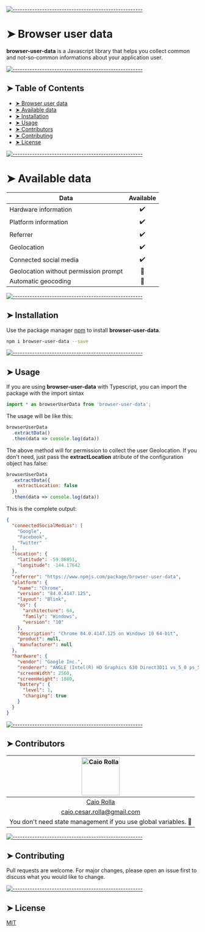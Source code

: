 <!-- ⚠️ This README has been generated from the file(s) "blueprint.md" ⚠️-->
[![-----------------------------------------------------](https://raw.githubusercontent.com/andreasbm/readme/master/assets/lines/colored.png)](#browser-user-data)

# ➤ Browser user data

**browser-user-data** is a Javascript library that helps you collect common and not-so-common informations about your application user.


[![-----------------------------------------------------](https://raw.githubusercontent.com/andreasbm/readme/master/assets/lines/colored.png)](#table-of-contents)

## ➤ Table of Contents

* [➤ Browser user data](#-browser-user-data)
* [➤ Available data](#-available-data)
* [➤ Installation](#-installation)
* [➤ Usage](#-usage)
* [➤ Contributors](#-contributors)
* [➤ Contributing](#-contributing)
* [➤ License](#-license)


[![-----------------------------------------------------](https://raw.githubusercontent.com/andreasbm/readme/master/assets/lines/colored.png)](#available-data)

# ➤ Available data

| Data          | Available           
| ------------- |:-------------:
| Hardware information     | :heavy_check_mark:
| Platform information      | :heavy_check_mark:      
| Referrer | :heavy_check_mark:      
| Geolocation | :heavy_check_mark:         
| Connected social media | :heavy_check_mark:    
| Geolocation without permission prompt | :construction:         
| Automatic geocoding | :construction:          


[![-----------------------------------------------------](https://raw.githubusercontent.com/andreasbm/readme/master/assets/lines/colored.png)](#installation)

## ➤ Installation

Use the package manager [npm](https://www.npmjs.com/) to install **browser-user-data**.

```bash
npm i browser-user-data --save
```



[![-----------------------------------------------------](https://raw.githubusercontent.com/andreasbm/readme/master/assets/lines/colored.png)](#usage)

## ➤ Usage

If you are using **browser-user-data** with Typescript, you can import the package with the import sintax

```typescript
import * as browserUserData from 'browser-user-data';
```

The usage will be like this:

```javascript
browserUserData
  .extractData()
  .then(data => console.log(data))
```

The above method will for permission to collect the user Geolocation. If you don't need, just pass the **extractLocation** atribute of the configuration object has false:

```javascript
browserUserData
  .extractData({
    extractLocation: false
  })
  .then(data => console.log(data))
```

This is the complete output:

```json
{
  "connectedSocialMedias": [
    "Google",
    "Facebook",
    "Twitter"
  ],
  "location": {
    "latitude": -59.86851,
    "longitude": -144.17642
  },
  "referrer": "https://www.npmjs.com/package/browser-user-data",
  "platform": {
    "name": "Chrome",
    "version": "84.0.4147.125",
    "layout": "Blink",
    "os": {
      "architecture": 64,
      "family": "Windows",
      "version": "10"
    },
    "description": "Chrome 84.0.4147.125 on Windows 10 64-bit",
    "product": null,
    "manufacturer": null
  },
  "hardware": {
    "vendor": "Google Inc.",
    "renderer": "ANGLE (Intel(R) HD Graphics 630 Direct3D11 vs_5_0 ps_5_0)",
    "screenWidth": 2560,
    "screenHeight": 1080,
    "battery": {
      "level": 1,
      "charging": true
    }
  }
}
```


[![-----------------------------------------------------](https://raw.githubusercontent.com/andreasbm/readme/master/assets/lines/colored.png)](#contributors)

## ➤ Contributors
	

| [<img alt="Caio Rolla" src="https://avatars0.githubusercontent.com/u/25801532?s=460&u=7c8427b4390269cad8de8cb27b872c5098e41ae2&v=4" width="100">](https://twitter.com/caio_rolla) |
|:--------------------------------------------------:|
| [Caio Rolla](https://twitter.com/caio_rolla)     |
| [caio.cesar.rolla@gmail.com](mailto:caio.cesar.rolla@gmail.com) |
| You don't need state management if you use global variables. :bug: |



[![-----------------------------------------------------](https://raw.githubusercontent.com/andreasbm/readme/master/assets/lines/colored.png)](#contributing)

## ➤ Contributing
Pull requests are welcome. For major changes, please open an issue first to discuss what you would like to change.


[![-----------------------------------------------------](https://raw.githubusercontent.com/andreasbm/readme/master/assets/lines/colored.png)](#license)

## ➤ License
[MIT](https://choosealicense.com/licenses/mit/)